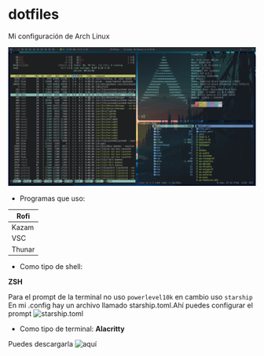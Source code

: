 # dotfiles
Mi configuración de Arch Linux

![](./images/entorno.png)

* Programas que uso:


|   Rofi   |
|----------|
|   Kazam  |
|   VSC    |
|  Thunar  |


* Como tipo de shell:

**ZSH**

Para el prompt de la terminal no uso 
```powerlevel10k```
en cambio uso 
```starship```
En mi .config hay un archivo llamado starship.toml.Ahí puedes configurar el prompt
![starship.toml](./.config/starship.toml)

* Como tipo de terminal:
**Alacritty**

Puedes descargarla ![aquí](https://github.com/alacritty/alacritty)
